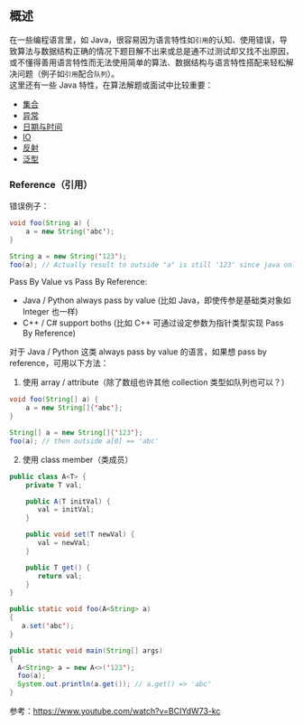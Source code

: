 ## 概述
在一些编程语言里，如 Java，很容易因为语言特性如`引用`的认知、使用错误，导致算法与数据结构正确的情况下题目解不出来或总是通不过测试却又找不出原因，或不懂得善用语言特性而无法使用简单的算法、数据结构与语言特性搭配来轻松解决问题（例子如`引用`配合`队列`）。  
这里还有一些 Java 特性，在算法解题或面试中比较重要：  
* [集合](../Tool%20Sets/Collections.java)
* [异常](../HackerRank%20Practises/java/easy/Java%20Exception%20Handling.java)
* [日期与时间](../HackerRank%20Practises/java/easy/Java%20Date%20and%20Time.java)
* [IO]()
* [反射](../HackerRank%20Practises/java/easy/Java%20Reflection%20-%20Attributes.java)
* [泛型](../HackerRank%20Practises/java/easy/Java%20Generics.java)
  
### Reference（引用）
错误例子：  
```java
void foo(String a) {
    a = new String('abc');
}

String a = new String('123');
foo(a); // Actually result to outside "a" is still '123' since java only support pass by value. The "a" inside foo() is actually a copy (pass by value), so foo(a) return 'abc' but ouside "a" still reference to '123', inside "a" and outside "a" are different references.
```
  
Pass By Value vs Pass By Reference:  
* Java / Python always pass by value (比如 Java，即使传参是基础类对象如 Integer 也一样)
* C++ / C# support boths (比如 C++ 可通过设定参数为指针类型实现 Pass By Reference)  
  
对于 Java / Python 这类 always pass by value 的语言，如果想 pass by reference，可用以下方法：  
1. 使用 array / attribute（除了数组也许其他 collection 类型如队列也可以？）  
```java
void foo(String[] a) {
    a = new String[]{'abc'};
}

String[] a = new String[]{'123'};
foo(a); // then outside a[0] == 'abc'
```
2. 使用 class member（类成员）  
```java
public class A<T> {
    private T val;

    public A(T initVal) {
       val = initVal;
    }

    public void set(T newVal) {
       val = newVal;
    }

    public T get() {
       return val;
    }
}

public static void foo(A<String> a)
{
   a.set('abc');
}

public static void main(String[] args)
{
  A<String> a = new A<>('123');
  foo(a);
  System.out.println(a.get()); // a.get() => 'abc'
}
```
  
  
参考：https://www.youtube.com/watch?v=BCIYdW73-kc  
